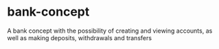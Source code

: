# bank-concept
 A bank concept with the possibility of creating and viewing accounts, as well as making deposits, withdrawals and transfers
